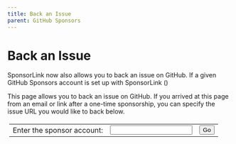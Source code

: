 ```yaml
---
title: Back an Issue
parent: GitHub Sponsors
---
```


<div id="spinner" class="spinner text-green-200" role="status"></div>

# Back an Issue

SponsorLink now also allows you to back an issue on GitHub. If a given GitHub 
Sponsors account is set up with SponsorLink ()

This page allows you to back an issue on GitHub. If you arrived at this 
page from an email or link after a one-time sponsorship, you can specify 
the issue URL you would like to back below.

<div id="sponsorable" markdown="0">
    <table class="borderless" style="border-collapse: collapse; padding: 4px; min-width: unset;" markdown="0">
        <tr>
            <td class="borderless">Enter the sponsor account:</td>
            <td class="borderless">
                <input id="account" class="border">
            </td>
            <td class="borderless">
                <div>
                    <button class="btn btn-green" onclick="lookupSponsor();">Go</button>
                </div>
            </td>
            <td class="borderless" style="display: none;" id="unsupported">
                ⚠️ SponsorLink is not supported
            </td>
            <td class="borderless" style="display: none;" id="supported">
                ✅ SponsorLink supported
            </td>
            <td class="borderless" style="display: none;" id="unauthorized">
                <a href="/github" id="login">
                    <button class="btn btn-green">Sign in via SponsorLink</button>
                </a>
            </td>
        </tr>
    </table>
</div>

<p id="error" class="no-before" />

<div id="user"></div>
<div id="issues" class="mt-6"></div>

<script>
var template = Handlebars.compile(`
{{ site.issues_template }}
`);

var data = {
    "account": "devlooped",
    "issuer": "https://sponsorlink.devlooped.com",
    "unsupported": false
};

//if site.env.CI != "true" then branch = "dev" else branch = "main"
{% if site.env.CI != "true" %}
data.issuer = "donkey-emerging-civet.ngrok-free.app";
{% endif %}

const urlParams = new URLSearchParams(window.location.search);
var sponsorable = urlParams.get('s');
if (sponsorable !== null && sponsorable !== "") {
    data.account = sponsorable;
    document.getElementById('account').value = sponsorable;
} else {
    document.getElementById('account').value = data.account;
}

var issuer = urlParams.get('i');
if (issuer !== null && issuer !== "") {
    data.issuer = issuer;
    displayIssues();
} else {
    lookupSponsor();
}

async function backIssue(sponsorshipId) {
    setError('');
    var issueUrl = document.getElementById(sponsorshipId).value;
    if (issueUrl === null || issueUrl === "") {
        return;
    }

    var parts = issueUrl.split('/');
    if (parts.length < 7) {
        setError('Invalid issue URL: ' + issueUrl);
        return;
    }

    var owner = parts[3];
    var repo = parts[4];
    var number = parts[6];

    try {
        var issuer = data.issuer;
        if (!issuer.startsWith('https://')) {
            issuer = 'https://' + issuer;
        }
        if (issuer.endsWith('/')) {
            issuer = issuer.slice(0, -1);
        }
        var url = issuer + '/github/issues';
        setBusy(true);
        
        const response = await fetch(url, {
            method: 'POST',
            headers: {
                'Content-Type': 'application/json'
            },
            body: JSON.stringify({
                sponsorship: sponsorshipId,
                owner: owner,
                repo: repo,
                issue: number
            }),
            credentials: 'include'
        });

        if (!response.ok) {
            throw new Error(`Failed to back issue: ${response.statusText}`);
        }
        
        var json = await response.json();
        setStatus(json.status);
        console.log(json);
        if (response.status === 'unauthorized') {
            document.getElementById('login').href = json.loginUrl;
        } else {
            await displayIssues();
        }

    } catch (error) {
        console.error('Failed to back issue:', error);
        setError('Failed to back issue: ' + error);
    } finally {
        setBusy(false);
    }
}

async function displayIssues() {
    setError('');
    setStatus('loading');
    
    var issuer = data.issuer;
    if (!issuer.startsWith('https://')) {
        issuer = 'https://' + issuer;
    }
    if (issuer.endsWith('/')) {
        issuer = issuer.slice(0, -1);
    }

    try {
        const response = await fetch(issuer + '/github/issues', {
            method: 'GET',
            credentials: 'include'
        });

        if (!response.ok) {
            throw new Error('SponsorLink issuer failure.');
        }

        const json = await response.json();
        setStatus(json.status);
        console.log(json);
        if (json.status === 'unauthorized') {
            document.getElementById('login').href = json.loginUrl;
        } else if (json.status === 'ok') {
            document.getElementById('user').innerHTML = `Hi ${json.user.split(' ')[0]}!`;
            document.getElementById('issues').innerHTML = template(json);
        } else {
            throw new Error('Unexpected response: ' + json);
        }
    } catch (error) {
        console.error('Failed to fetch backed issues:', error);
        setError('Failed to fetch backed issues: ' + error);
        setStatus("unsupported");
        document.getElementById('issues').innerHTML = '';
    }
}

async function lookupSponsor() {
    setError('');
    setStatus('loading');
    data.account = document.getElementById('account').value;
    console.log('Looking up sponsor: ' + data.account);
    var branch = "main";
    {% if site.env.CI != "true" %}
    branch = "dev";
    {% endif %}

    try {
        const response = await fetch(`https://raw.githubusercontent.com/${data.account}/.github/${branch}/sponsorlink.jwt`);
        if (!response.ok) {
            throw new Error('SponsorLink not supported.');
        }

        const token = await response.text();
        var issuer = getIssuerFromJWT(token);
        console.log('Issuer:', issuer);
        data.issuer = issuer;

        const url = new URL(window.location);
        url.searchParams.set('s', data.account);
        // remove https:// and trailing slash from issuer
        if (issuer.startsWith('https://')) {
            issuer = issuer.slice(8);
        }
        if (issuer.endsWith('/')) {
            issuer = issuer.slice(0, -1);
        }
        url.searchParams.set('i', issuer);
        window.history.pushState({}, '', url);
        
        await displayIssues();
    } catch (error) {
        data.issuer = null;
        setStatus("unsupported");
        setError(`Valid <a href="/github/#sponsorable-manifest">SponsorLink manifest</a> not found for ${data.account}.`);
    }
}

function setError(message) {
    document.getElementById('error').innerHTML = message;
    if (message !== '') {
        document.getElementById('error').classList.add('warning');
    } else {
        document.getElementById('error').classList.remove('warning');
    }
}

function setBusy(busy) {
    document.getElementById('spinner').style.display = busy ? '' : 'none';
}

function setStatus(status) {
    if (status != 'ok') {
        document.getElementById('issues').innerHTML = '';
        document.getElementById('user').innerHTML = '';
    }

    setBusy(status === 'loading');

    document.getElementById('unsupported').style.display = status === 'unsupported' ? '' : 'none';
    document.getElementById('supported').style.display = status === 'ok' ? '' : 'none';
    document.getElementById('unauthorized').style.display = status === 'unauthorized' ? '' : 'none';
}

// Function to decode Base64Url encoded string using atob()
function base64UrlDecode(str) {
    // Replace non-url compatible chars with base64 standard chars
    str = str.replace(/-/g, '+').replace(/_/g, '/');
    // Pad with trailing '='
    switch (str.length % 4) {
        case 0: break;
        case 2: str += '=='; break;
        case 3: str += '='; break;
        default: throw 'Illegal base64url string!';
    }
    // Decode base64 string
    return atob(str);
}

// Function to decode JWT and retrieve 'iss' claim
function getIssuerFromJWT(token) {
    try {
        // Split the JWT into its parts
        const parts = token.split('.');
        if (parts.length !== 3) {
            throw new Error('Invalid JWT');
        }

        // Decode the payload
        const payload = base64UrlDecode(parts[1]);

        // Parse the JSON
        const decodedToken = JSON.parse(payload);

        // Retrieve the 'iss' claim
        const issuer = decodedToken.iss;

        // Return the issuer
        return issuer;
    } catch (error) {
        console.error('Failed to decode JWT:', error);
        return null;
    }
}

</script>